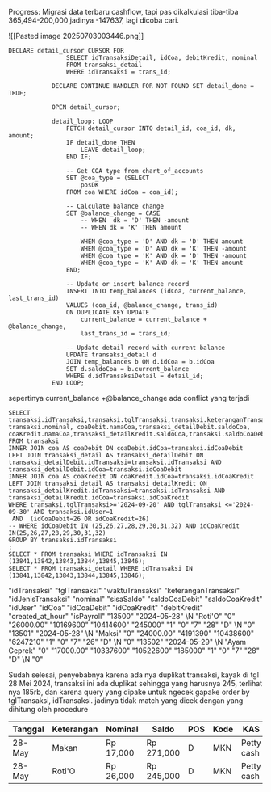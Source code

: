 Progress: Migrasi data terbaru cashflow, tapi pas dikalkulasi tiba-tiba 365,494-200,000 jadinya -147637, lagi dicoba cari. 


![[Pasted image 20250703003446.png]]

```mysql
DECLARE detail_cursor CURSOR FOR 
                SELECT idTransaksiDetail, idCoa, debitKredit, nominal
                FROM transaksi_detail
                WHERE idTransaksi = trans_id;
                
            DECLARE CONTINUE HANDLER FOR NOT FOUND SET detail_done = TRUE;
            
            OPEN detail_cursor;
            
            detail_loop: LOOP
                FETCH detail_cursor INTO detail_id, coa_id, dk, amount;
                IF detail_done THEN
                    LEAVE detail_loop;
                END IF;
                
                -- Get COA type from chart_of_accounts
                SET @coa_type = (SELECT 
                    posDK
                FROM coa WHERE idCoa = coa_id);
                
                -- Calculate balance change
                SET @balance_change = CASE 
                    -- WHEN  dk = 'D' THEN -amount
                    -- WHEN dk = 'K' THEN amount
                   
                    WHEN @coa_type = 'D' AND dk = 'D' THEN amount
                    WHEN @coa_type = 'D' AND dk = 'K' THEN -amount
                    WHEN @coa_type = 'K' AND dk = 'D' THEN -amount
                    WHEN @coa_type = 'K' AND dk = 'K' THEN amount
                END;
                
                -- Update or insert balance record
                INSERT INTO temp_balances (idCoa, current_balance, last_trans_id)
                VALUES (coa_id, @balance_change, trans_id)
                ON DUPLICATE KEY UPDATE 
                    current_balance = current_balance + @balance_change,
                    last_trans_id = trans_id;
                
                -- Update detail record with current balance
                UPDATE transaksi_detail d
                JOIN temp_balances b ON d.idCoa = b.idCoa
                SET d.saldoCoa = b.current_balance
                WHERE d.idTransaksiDetail = detail_id;
            END LOOP;
```

sepertinya current_balance +@balance_change ada conflict yang terjadi

```mysql
SELECT transaksi.idTransaksi,transaksi.tglTransaksi,transaksi.keteranganTransaksi, transaksi.nominal, coaDebit.namaCoa,transaksi_detailDebit.saldoCoa, 
coaKredit.namaCoa,transaksi_detailKredit.saldoCoa,transaksi.saldoCoaDebit,transaksi.saldoCoaKredit,transaksi.sisaSaldo
FROM transaksi 
INNER JOIN coa AS coaDebit ON coaDebit.idCoa=transaksi.idCoaDebit
LEFT JOIN transaksi_detail AS transaksi_detailDebit ON transaksi_detailDebit.idTransaksi=transaksi.idTransaksi AND transaksi_detailDebit.idCoa=transaksi.idCoaDebit
INNER JOIN coa AS coaKredit ON coaKredit.idCoa=transaksi.idCoaKredit
LEFT JOIN transaksi_detail AS transaksi_detailKredit ON transaksi_detailKredit.idTransaksi=transaksi.idTransaksi AND transaksi_detailKredit.idCoa=transaksi.idCoaKredit
WHERE transaksi.tglTransaksi>='2024-09-20' AND tglTransaksi <='2024-09-30' AND transaksi.idUser=1
 AND  (idCoaDebit=26 OR idCoaKredit=26)
-- WHERE idCoaDebit IN (25,26,27,28,29,30,31,32) AND idCoaKredit IN(25,26,27,28,29,30,31,32)
GROUP BY transaksi.idTransaksi
;
SELECT * FROM transaksi WHERE idTransaksi IN (13841,13842,13843,13844,13845,13846);
SELECT * FROM transaksi_detail WHERE idTransaksi IN (13841,13842,13843,13844,13845,13846);
```


"idTransaksi"	"tglTransaksi"	"waktuTransaksi"	"keteranganTransaksi"	"idJenisTransaksi"	"nominal"	"sisaSaldo"	"saldoCoaDebit"	"saldoCoaKredit"	"idUser"	"idCoa"	"idCoaDebit"	"idCoaKredit"	"debitKredit"	"created_at_hour"	"isPayroll"
"13500"	"2024-05-28"	\N	"Roti'O"	"0"	"26000.00"	"10169600"	"10414600"	"245000"	"1"	"0"	"7"	"28"	"D"	\N	"0"
"13501"	"2024-05-28"	\N	"Maksi"	"0"	"24000.00"	"4191390"	"10438600"	"6247210"	"1"	"0"	"7"	"26"	"D"	\N	"0"
"13502"	"2024-05-29"	\N	"Ayam Geprek"	"0"	"17000.00"	"10337600"	"10522600"	"185000"	"1"	"0"	"7"	"28"	"D"	\N	"0"


Sudah selesai, penyebabnya karena ada nya duplikat transaksi, kayak di tgl 28 Mei 2024, transaksi ini ada duplikat sehingga yang harusnya 245, terlihat nya 185rb, dan karena query yang dipake untuk ngecek gapake order by tglTransaksi, idTransaksi. jadinya tidak match yang dicek dengan yang dihitung oleh procedure

| Tanggal | Keterangan | Nominal             | Saldo                | POS | Kode | KAS        |
| ------- | ---------- | ------------------- | -------------------- | --- | ---- | ---------- |
| 28-May  | Makan      | Rp           17,000 | Rp           271,000 | D   | MKN  | Petty cash |
| 28-May  | Roti'O     | Rp           26,000 | Rp           245,000 | D   | MKN  | Petty cash |
